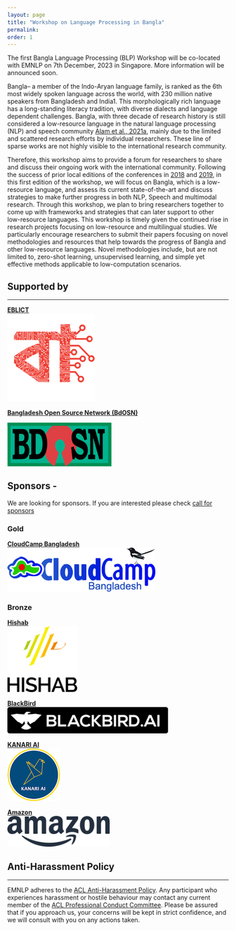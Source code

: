 ```yaml
---
layout: page
title: "Workshop on Language Processing in Bangla"
permalink:
order: 1
---
```


<!--## Welcome!-->
The first Bangla Language Processing (BLP) Workshop will be co-located with EMNLP on 7th December, 2023 in Singapore. More information will be announced soon.


<!--
## News
- May 12 First call for paper!
- May 12 Website is up!
<br>
<br>
<br>
<br>
<br>
<br>

<!--## About BLP -- 2023-->
<!---->
Bangla– a member of the Indo-Aryan language family, is ranked as the 6th most widely spoken language across the world, with 230 million native speakers from Bangladesh and India1. This morphologically rich language has a long-standing literacy tradition, with diverse dialects and language dependent challenges. Bangla, with three decade of research history is still considered a low-resource language in the natural language processing (NLP) and speech community [Alam et al., 2021a](https://arxiv.org/pdf/2107.03844.pdf), mainly due to the limited and scattered research efforts by individual researchers. These line of sparse works are not highly visible to the international research community.

Therefore, this workshop aims to provide a forum for researchers to share and discuss their ongoing work with the international community. Following the success of prior local editions of the conferences in <a href="https://ieeexplore.ieee.org/xpl/conhome/8537873/proceeding" target="_blank">2018</a> and <a href="https://ieeexplore.ieee.org/xpl/conhome/9081812/proceeding" target="_blank">2019</a>, in this first edition of the workshop, we will focus on Bangla, which is a low-resource language, and assess its current state-of-the-art and discuss strategies to make further progress in both NLP, Speech and multimodal research. Through this workshop, we plan to bring researchers together to come up with frameworks and strategies that can later support to other low-resource languages. This workshop is timely given the continued rise in research projects focusing on low-resource and multilingual studies. We particularly encourage researchers to submit their papers focusing on novel methodologies and resources that help towards the progress of Bangla and other low-resource languages. Novel methodologies include, but are not limited to, zero-shot learning, unsupervised learning, and simple yet effective methods applicable to low-computation scenarios.


## **Supported by**
-------------
[**EBLICT**](https://bangla.gov.bd/)
<br/>
<img src="images/projects-logos-18.svg" style="height:200px; width:auto;" alt="EBLICT">
<br/>


[**Bangladesh Open Source Network (BdOSN)**](https://www.bdosn.org/)
<div style="text-align:left;">
    <img src="images/bdosn-logo.png" style="height:100px; width:auto;" alt="BdOSN Logo"/>
</div>

## **Sponsors** -    
We are looking for sponsors. If you are interested please check [call for sponsors](sponsors)
### Gold
[**CloudCamp Bangladesh**](https://cloudcampbd.org/)
<br/>
<img src="images/CloudCamp.jpg" style="height:100px; width:auto;" alt="CloudCamp">


### Bronze
<!-- ![Hishab](images/hishab.png) -->
[**Hishab**](https://hishab.co/)
<br/>
<img src="images/hishab.png" style="height:150px; width:auto;" alt="CloudCamp">


[**BlackBird**](https://blackbird.ai/)
<br/>
<img src="images/blackbird.png" style="height:60px; width:auto;" alt="blackbird">


[**KANARI AI**](https://kanari.ai/)
<br/>
<img src="images/Kanari_AI_round.png" style="height:120px; width:auto;" alt="kanari">


[**Amazon**](https://www.amazon.science/)
<br/>
<img src="images/amazon_logo_RGB_SQUID.png" style="height:70px; width:auto;" alt="amazon">

<!-- ## References
* Firoj Alam, Arid Hasan, Tanvirul Alam, Akib Khan, Janntatul Tajrin, Naira Khan, and Shammur Absar Chowdhury. 2021a. [A review of bangla natural language processing tasks and the utility of transformer models](https://arxiv.org/pdf/2107.03844.pdf). arXiv preprint arXiv:2107.03844. -->

## **Anti-Harassment Policy**
-------------
EMNLP adheres to the [ACL Anti-Harassment Policy](https://www.aclweb.org/adminwiki/index.php?title=Anti-Harassment_Policy). Any participant who experiences harassment or hostile behaviour may contact any current member of the [ACL Professional Conduct Committee](https://www.aclweb.org/adminwiki/index.php/Professional_Conduct_Committee). Please be assured that if you approach us, your concerns will be kept in strict confidence, and we will consult with you on any actions taken.
